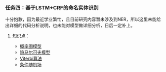 ### 任务四：基于LSTM+CRF的命名实体识别

十分抱歉，因为最近学业繁忙，且目前研究内容暂未涉及到NER，所以这里未能给出详细的代码分析说明，也未能对模型做详细分析，日后一定补上。

1. 知识点：

   - [概率图模型](<https://jesseyule.github.io/naturallanguage/probabilistifcGraphicalModel/content.html>)
   - [隐马尔可夫模型](<https://jesseyule.github.io/naturallanguage/hmm/content.html>)
   - [Viterbi算法](<https://jesseyule.github.io/naturallanguage/viterbi/content.html>)
   - [条件随机场](<https://jesseyule.github.io/naturallanguage/crf/content.html>)

​	





